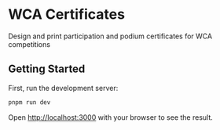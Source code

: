 # WCA Certificates
Design and print participation and podium certificates for WCA competitions

## Getting Started

First, run the development server:

```bash
pnpm run dev
```

Open [http://localhost:3000](http://localhost:3000) with your browser to see the result.
